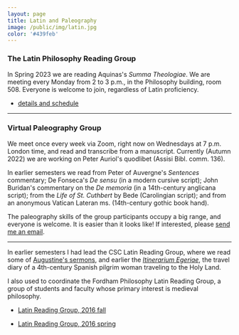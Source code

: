 ```yaml
---
layout: page
title: Latin and Paleography
image: /public/img/latin.jpg
color: '#439feb'
---
```



### The Latin Philosophy Reading Group

In Spring 2023 we are reading Aquinas's *Summa Theologiae*. We are meeting every Monday from 2 to 3 p.m., in the Philosophy building, room 508. Everyone is welcome to join, regardless of Latin proficiency.

<ul><li> <a href="{{ site.baseurl }}/4_latin/LRG_2023S.pdf">details and schedule</a></li></ul>


---

### Virtual Paleography Group

We meet once every week via Zoom, right now on Wednesdays at 7 p.m. London time, and read and transcribe from a manuscript. Currently (Autumn 2022) we are working on Peter Auriol's quodlibet (Assisi Bibl. comm. 136).

In earlier semesters we read from Peter of Auvergne's *Sentences* commentary; De Fonseca's *De sensu* (in a modern cursive script); John Buridan's commentary on the *De memoria* (in a 14th-century anglicana script); from the *Life of St. Cuthbert* by Bede (Carolingian script); and from an anonymous Vatican Lateran ms. (14th-century gothic book hand).

The paleography skills of the group participants occupy a big range, and everyone is welcome. It is easier than it looks like! If interested, please <a href="mailto:tothzit@gmail.com">send me an email</a>.


---


In earlier semesters I had lead the CSC Latin Reading Group, where we read some of <a href="https://www.augustinus.it/latino/commento_lsg/index2.htm" target="_blank"> Augustine's sermons</a>, and earlier the <a href="http://www.thelatinlibrary.com/egeria.html" target="_blank">*Itinerarium Egeriae*</a>, the travel diary of a 4th-century Spanish pilgrim woman traveling to the Holy Land.

I also used to coordinate the Fordham Philosophy Latin Reading Group, a group of students and faculty whose primary interest is medieval philosophy.

<ul><li> <a href="{{ site.baseurl }}/public/archive/2016-09-21-Fall_latin">Latin Reading Group, 2016 fall</a></li></ul>

<ul><li> <a href="{{ site.baseurl }}/public/archive/2016-01-10-Spring-schedule">Latin Reading Group, 2016 spring</a></li></ul>
